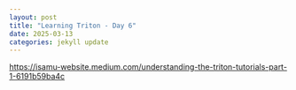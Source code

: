 ```yaml
---
layout: post
title: "Learning Triton - Day 6"
date: 2025-03-13
categories: jekyll update
---
```

https://isamu-website.medium.com/understanding-the-triton-tutorials-part-1-6191b59ba4c
